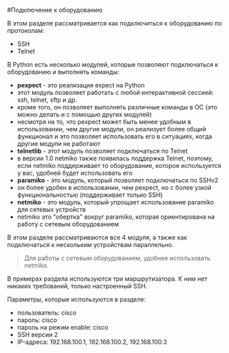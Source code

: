 #Подключение к оборудованию

В этом разделе рассматривается как подключиться к оборудованию по протоколам:
* SSH
* Telnet

В Python есть несколько модулей, которые позволяют подключаться к оборудованию и выполнять команды:
* __pexpect__ - это реализация expect на Python
 * этот модуль позволяет работать с любой интерактивной сессией: ssh, telnet, sftp и др.
 * кроме того, он позволяет выполнять различные команды в ОС (это можно делать и с помощью других модулей)
 * несмотря на то, что pexpect может быть менее удобным в использовании, чем другие модули, он реализует более общий функционал и это позволяет использовать его в ситуациях, когда другие модули не работают 
* __telnetlib__ - этот модуль позволяет подключаться по Telnet
 * в версии 1.0 netmiko также появилась поддержка Telnet, поэтому, если netmiko поддерживает то оборудование, которое используется у вас, удобней будет использовать его
* __paramiko__ - это модуль, который позволяет подключаться по SSHv2
 * он более удобен в использовании, чем pexpect, но с более узкой функциональностью (поддерживает только SSH)
* __netmiko__ - это модуль, который упрощает использование paramiko для сетевых устройств
 * netmiko это "обертка" вокруг paramiko, которая ориентирована на работу с сетевым оборудованием

В этом разделе рассматриваются все 4 модуля, а также как подключаться к нескольким устройствам параллельно.

> Для работы с сетевым оборудованием, удобнее использовать netmiko.

В примерах раздела используются три маршрутизатора.
К ним нет никаких требований, только настроенный SSH.

Параметры, которые используются в разделе:
* пользователь: cisco
* пароль: cisco
* пароль на режим enable: cisco
* SSH версии 2
* IP-адреса: 192.168.100.1, 192.168.100.2, 192.168.100.3

